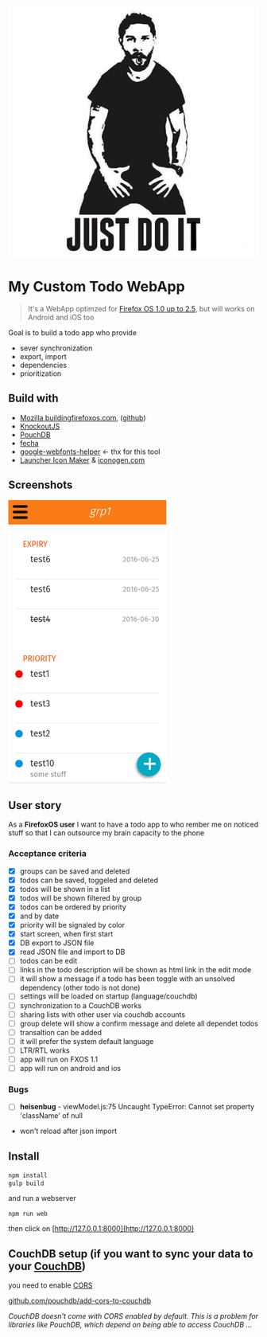 ![screenshot](_assets/just-do-it.jpg)

# My Custom Todo WebApp

> It's a WebApp optimzed for [Firefox OS 1.0 up to 2.5](https://www.mozilla.org/de/firefox/os/), but will works on Android and iOS too

Goal is to build a todo app who provide 

* sever synchronization
* export, import
* dependencies
* prioritization


## Build with 
 * [Mozilla buildingfirefoxos.com](http://buildingfirefoxos.com), ([github](https://github.com/buildingfirefoxos/Building-Blocks))
 * [KnockoutJS](http://knockoutjs.com)
 * [PouchDB](https://pouchdb.com)
 * [fecha](https://github.com/taylorhakes/fecha)
 * [google-webfonts-helper](https://google-webfonts-helper.herokuapp.com/fonts) <- thx for this tool
 * [Launcher Icon Maker](https://appmaker.merq.org/tools) & [iconogen.com](http://iconogen.com)

## Screenshots

![screenshot](_assets/screenshot.png)

## User story

As a **FirefoxOS user** I want to have a todo app to who rember me on noticed stuff
so that I can outsource my brain capacity to the phone

### Acceptance criteria

- [x] groups can be saved and deleted
- [x] todos can be saved, toggeled and deleted
- [x] todos will be shown in a list
- [x] todos will be shown filtered by group
- [x] todos can be ordered by priority
- [x] and by date
- [x] priority will be signaled by color
- [x] start screen, when first start
- [x] DB export to JSON file
- [x] read JSON file and import to DB
- [ ] todos can be edit
- [ ] links in the todo description will be shown as html link in the edit mode
- [ ] it will show a message if a todo has been toggle with an unsolved dependency (other todo is not done)
- [ ] settings will be loaded on startup (language/couchdb)
- [ ] synchronization to a CouchDB works
- [ ] sharing lists with other user via couchdb accounts
- [ ] group delete will show a confirm message and delete all dependet todos 
- [ ] transaltion can be added
- [ ] it will prefer the system default language
- [ ] LTR/RTL works
- [ ] app will run on FXOS 1.1
- [ ] app will run on android and ios

### Bugs

- [ ] **heisenbug** - viewModel.js:75 Uncaught TypeError: Cannot set property 'className' of null
- won't reload after json import

## Install
```
npm install
gulp build
```
and run a webserver
```
npm run web
```
then click on [http://127.0.0.1:8000](http://127.0.0.1:8000)

## CouchDB setup (if you want to sync your data to your [CouchDB](https://couchdb.apache.org))

you need to enable [CORS](https://en.wikipedia.org/wiki/Cross-origin_resource_sharing)

[github.com/pouchdb/add-cors-to-couchdb](https://github.com/pouchdb/add-cors-to-couchdb#what-it-does)

*CouchDB doesn't come with CORS enabled by default. This is a problem for libraries like PouchDB, which depend on being able to access CouchDB ...*
